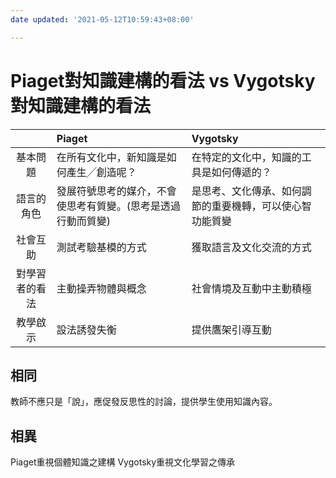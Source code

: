 ```yaml
---
date updated: '2021-05-12T10:59:43+08:00'

---
```


# Piaget對知識建構的看法 vs Vygotsky對知識建構的看法

|         | Piaget                          | Vygotsky                     |
| :-----: | :------------------------------ | :--------------------------- |
|   基本問題  | 在所有文化中，新知識是如何產生╱創造呢？            | 在特定的文化中，知識的工具是如何傳遞的？         |
|  語言的角色  | 發展符號思考的媒介，不會使思考有質變。(思考是透過行動而質變) | 是思考、文化傳承、如何調節的重要機轉，可以使心智功能質變 |
|   社會互助  | 測試考驗基模的方式                       | 獲取語言及文化交流的方式                 |
| 對學習者的看法 | 主動操弄物體與概念                       | 社會情境及互動中主動積極                 |
|   教學啟示  | 設法誘發失衡                          | 提供鷹架引導互動                     |

## 相同

教師不應只是「說」，應促發反思性的討論，提供學生使用知識內容。

## 相異

Piaget重視個體知識之建構
Vygotsky重視文化學習之傳承
